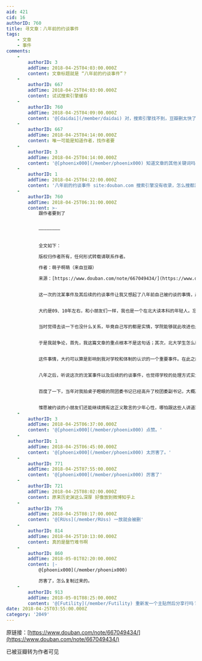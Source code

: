 ```yaml
---
aid: 421
cid: 16
authorID: 760
title: 寻文章：八年前的约谈事件
tags:
    - 文章
    - 事件
comments:
    -
        authorID: 3
        addTime: 2018-04-25T04:03:00.000Z
        content: 文章标题就是 “八年前的约谈事件”？
    -
        authorID: 667
        addTime: 2018-04-25T04:03:00.000Z
        content: 试试搜索引擎缓存
    -
        authorID: 760
        addTime: 2018-04-25T04:09:00.000Z
        content: '@[daidai](/member/daidai) 对，搜索引擎找不到，豆瓣删太快了'
    -
        authorID: 667
        addTime: 2018-04-25T04:14:00.000Z
        content: 唯一可能是知道作者，找作者要
    -
        authorID: 3
        addTime: 2018-04-25T04:14:00.000Z
        content: '@[phoenix000](/member/phoenix000) 知道文章的其他关键词吗？'
    -
        authorID: 1
        addTime: 2018-04-25T04:22:00.000Z
        content: '八年前的约谈事件 site:douban.com 搜索引擎没有收录，怎么搜都没用。'
    -
        authorID: 760
        addTime: 2018-04-25T06:31:00.000Z
        content: >-
            跟作者要到了


            ————————


            全文如下：  

            版权归作者所有，任何形式转载请联系作者。  

            作者：萌子啊萌（来自豆瓣）  

            来源：[https://www.douban.com/note/667049434/](https://www.douban.com/note/667049434/)


            这一次的沈某事件及其后续的约谈事件让我又想起了八年前自己被约谈的事情，越想越觉得无力和痛心，便决定在这里写出来。


            大约是09、10年左右，和小朋友们一样，我也是一个在北大读本科的年轻人。忘记了是挑战杯还是校长基金的学术竞赛，也忘记了从何种渠道得知我所在的学院为了能够拿到学术竞赛的集体奖，不惜鼓动学生上报虚假的参赛题目，以此来增加学院的参赛项目。当时就很生气，觉得怎么可以做这样的事情，这样做反而伤害了学院的荣誉。于是不忿之下在人人网发帖揭发这件事情，转发者众，于是被学院团委请去喝茶（请的方式是不分昼夜打电话）。


            当时觉得去谈一下也没什么关系，毕竟自己写的都是实情，学院能够就此改进也是好的，看能不能通过沟通解决这一问题。万万没有想到的是，整个约谈的内容跟学术造假虚报项目毫无关系。去到院办之后发现约谈我的是两个人，一个是学院的副书记，另一个是学院的团委书记。这两个人指着我的文章说我犯了政治错误。当下一惊，心想自己并不曾抨击学术造假之外的事情，谈何敏感。仔细一看，才发现在文章中无意提到一句，大意是本院学术自由，大家也经常在一起讨论各种问题，比如马克思主义正确与否。这样问题就来了，北大学生怎么可以认为马克思主义不正确？被境外势力看到利用了怎么办？被境外媒体报道了又怎么办？


            于是我就争论，首先，我这篇文章的重点根本不是这句话；其次，北大学生怎么就不可以认为马克思主义有其不正确之处。然而无论说什么，对方都一口一个境外势力，乃至情绪激动道拍桌子瞪眼。然后要求我删帖消除影响，不答应继续拍，也不让我离开。我觉得实在没道理可讲，答应回去改动一下。估计对方也是生气到精疲力尽了，于是得以脱身。


            这件事情，大约可以算是影响到我对学校和体制的认识的一个重要事件。在此之前，对北大或多或少也是一种仰视的姿态，毕竟“思想自由，兼容并包”。而且在我很小的时候，我家邻居中有一个六十年代的北大毕业生，她又很喜欢我们这些小朋友，经常讲一些北大如何好，即使在敏感时期都如何保护学生的事情。于是我便从小树立了考北大的理想。后来真的考上了北大，经历了这件事情，便对这个学校极为失望。有这样的学工，用这样的手段压制揭发坏事的学生，不直面问题，而是东拉西扯，不讲道理，企图给学生扣上一顶毫不相关的政治错误的大帽子，谈何思想自由，又谈何兼容并包。


            八年之后，听说这次的沈某事件以及后续的约谈事件，也觉得学校的处理方式实为惊心，但想到自己经历过的事情，又觉得校方这样的态度也是在意料之中。当年那么一件微不足道的事情都会被指境外势力，又何况这次全国轰动的大事件了，邓同学、岳同学的遭遇分明就是他们处理问题的一贯做法，时隔数年，不曾有一丝改变。


            百度了一下，当年对我拍桌子瞪眼的院团委书记已经高升了校团委副书记，大概离不开这些年的各种维稳。这样不讲道理的人身居高位，管理着学生的思想，动不动就指责你引来或者勾结了境外势力，这次沈某事件中勇敢的小朋友们的处境也是可想而知了。还记得这位现任北大团委副书记在我毕业那一年对全年级群发邮件中的一句话：“我想对你们说的真是罄竹难书。”联系前后文，可以看出这是一个明显可笑的误用，然而恐怕也可以用作双关，这批学生在校几年，恐怕也没有少惹麻烦，恐怕也不是就我一个人气得他拍桌子瞪眼，真的也是罄竹难书了。


            惟愿被约谈的小朋友们还能继续拥有这正义敢言的少年心性，哪怕跟这些人讲道理没有一点用处。但是聚沙成塔，不平则鸣，总是能有一些改变的吧。也希望能够规范约谈制度，不能利用这个制度来压迫敢于发声的学生，否则学术造假也好、沈某也好，坏人坏事会被压制多年而得不到解决。大张旗鼓的校庆，纪念那些建构北大风骨的校友，而不去揪出这些华美袍子之下的虱子，恐怕是愧对这一百二十年来推动社会进步的诸位校友、前辈。
    -
        authorID: 3
        addTime: 2018-04-25T06:37:00.000Z
        content: '@[phoenix000](/member/phoenix000) 点赞。'
    -
        authorID: 1
        addTime: 2018-04-25T06:45:00.000Z
        content: '@[phoenix000](/member/phoenix000) 太厉害了。'
    -
        authorID: 771
        addTime: 2018-04-25T07:55:00.000Z
        content: '@[phoenix000](/member/phoenix000) 厉害了'
    -
        authorID: 721
        addTime: 2018-04-25T08:02:00.000Z
        content: 原来历史渊这么深厚 好像放到微博知乎上
    -
        authorID: 776
        addTime: 2018-04-25T08:17:00.000Z
        content: '@[RUss](/member/RUss) 一放就会被删'
    -
        authorID: 814
        addTime: 2018-04-25T10:13:00.000Z
        content: 真的是罄竹难书啊
    -
        authorID: 860
        addTime: 2018-05-01T02:20:00.000Z
        content: |-
            @[phoenix000](/member/phoenix000)

            厉害了，怎么复制过来的。
    -
        authorID: 913
        addTime: 2018-05-01T08:25:00.000Z
        content: '@[Futility](/member/Futility) 重新发一个主贴然后分享行吗？'
date: 2018-04-25T03:55:00.000Z
category: '2049'
---
```


原链接：[https://www.douban.com/note/667049434/](https://www.douban.com/note/667049434/)

已被豆瓣转为作者可见
